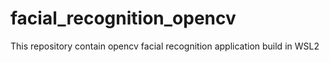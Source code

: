 # facial_recognition_opencv
 This repository contain opencv facial recognition application build in WSL2
